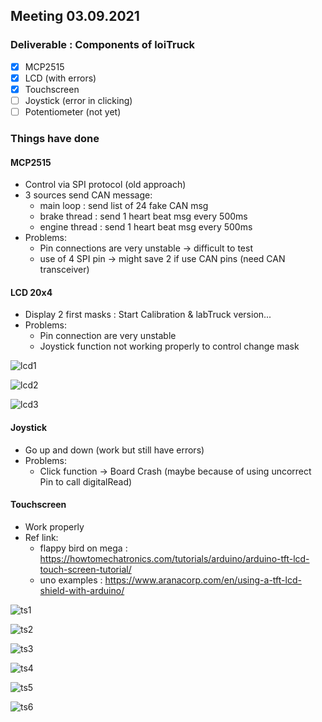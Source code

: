 ## Meeting 03.09.2021 

### Deliverable : Components of loiTruck

- [x] MCP2515
- [x] LCD (with errors)
- [x] Touchscreen
- [ ] Joystick (error in clicking)
- [ ] Potentiometer (not yet)

### Things have done
#### MCP2515

- Control via SPI protocol (old approach)
- 3 sources send CAN message:
    - main loop : send list of 24 fake CAN msg
    - brake thread : send 1 heart beat msg every 500ms
    - engine thread : send 1 heart beat msg every 500ms
- Problems:
    - Pin connections are very unstable -> difficult to test 
    - use of 4 SPI pin -> might save 2 if use CAN pins (need CAN transceiver)

#### LCD 20x4

- Display 2 first masks : Start Calibration & labTruck version...
- Problems:
    - Pin connection are very unstable
    - Joystick function not working properly to control change mask

![lcd1](/images/lcd4-1.jpg)

![lcd2](/images/lcd4-2.jpg)

![lcd3](/images/lcd4-3.jpg)

#### Joystick

- Go up and down (work but still have errors)
- Problems:
    - Click function -> Board Crash (maybe because of using uncorrect Pin to call digitalRead)


#### Touchscreen

- Work properly
- Ref link:
    - flappy bird on mega : https://howtomechatronics.com/tutorials/arduino/arduino-tft-lcd-touch-screen-tutorial/
    - uno examples : https://www.aranacorp.com/en/using-a-tft-lcd-shield-with-arduino/

![ts1](/images/touchscreen.jpg)

![ts2](/images/touchscreen1.jpg)

![ts3](/images/touchscreen2.jpg)

![ts4](/images/touchscreen3.jpg)

![ts5](/images/touchscreen4.jpg)

![ts6](/images/touchscreen5.jpg)



